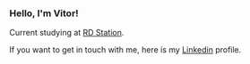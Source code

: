 ### Hello, I'm Vitor!

Current studying at [RD Station](https://www.rdstation.com/en/).

If you want to get in touch with me, here is my [Linkedin](https://www.linkedin.com/in/vitorguima/) profile.
